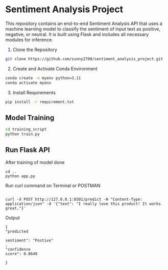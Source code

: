 
# Sentiment Analysis Project
This repository contains an end-to-end Sentiment Analysis API that uses a  machine
learning model to classify the sentiment of input text as positive, negative, or neutral. It is built
using Flask and includes all necessary modules for inference.
1. Clone the Repository


```bash
git clone https://github.com/sunny2708/sentiment_analysis_project.git

```




2. Create and Activate Conda Environment
```bash
conda create -n myenv python=3.11
conda activate myenv
```
3. Install Requirements
```bash
pip install -r requirement.txt
```

## Model Training
```bash
cd training_script
python train.py
```

## Run Flask API
After training of model done
```
cd ..
python app.py

```

Run curl command on Terminal or POSTMAN
```

curl -X POST http://127.0.0.1:8501/predict -H "Content-Type: application/json" -d '{"text": "I really love this product! It works great."}'

```

Output
```
{
"predicted

sentiment": "Postive"
,
"confidence
score": 0.8649

}
